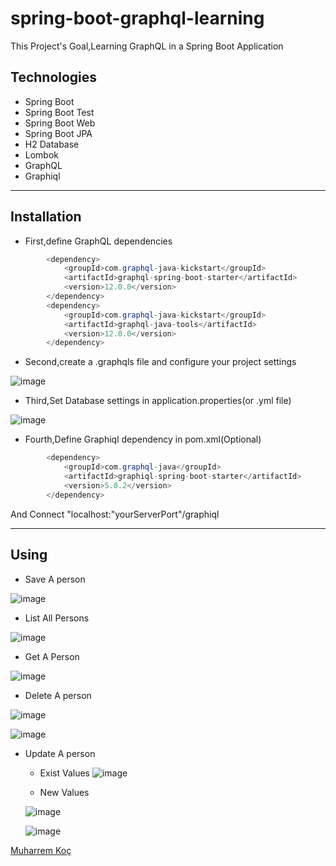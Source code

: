 # spring-boot-graphql-learning



This Project's Goal,Learning GraphQL in a Spring Boot Application


## Technologies

- Spring Boot
- Spring Boot Test
- Spring Boot Web
- Spring Boot JPA
- H2 Database
- Lombok
- GraphQL
- Graphiql

---

## Installation

- First,define GraphQL dependencies 

```java
        <dependency>
            <groupId>com.graphql-java-kickstart</groupId>
            <artifactId>graphql-spring-boot-starter</artifactId>
            <version>12.0.0</version>
        </dependency>
        <dependency>
            <groupId>com.graphql-java-kickstart</groupId>
            <artifactId>graphql-java-tools</artifactId>
            <version>12.0.0</version>
        </dependency>

```

- Second,create a .graphqls file and configure your project settings


![image](https://user-images.githubusercontent.com/80245013/156524384-d131c547-b085-4a87-9a3e-971ca89f2d76.png)



- Third,Set Database settings in application.properties(or .yml file)


![image](https://user-images.githubusercontent.com/80245013/156524449-8f471621-98a8-4de2-960c-6b35fac261d9.png)



- Fourth,Define Graphiql dependency in pom.xml(Optional)

```java
        <dependency>
            <groupId>com.graphql-java</groupId>
            <artifactId>graphiql-spring-boot-starter</artifactId>
            <version>5.0.2</version>
        </dependency>

```

  And Connect "localhost:"yourServerPort"/graphiql

---
## Using
 
 - Save A person 
 
 
 ![image](https://user-images.githubusercontent.com/80245013/156525489-490dc280-2eaa-43ef-b46d-279597fd4d54.png)

 
 - List All Persons

 ![image](https://user-images.githubusercontent.com/80245013/156525139-c7286be2-a6b9-44f4-b824-d692ba6d44b4.png)

 - Get A Person

 ![image](https://user-images.githubusercontent.com/80245013/156525286-9da1daeb-5630-48bf-a201-4cf2be9423e0.png)
 
 
 - Delete A person

  ![image](https://user-images.githubusercontent.com/80245013/156525703-0b762c7c-cdc4-49dd-8a65-e3bd5fe6ff22.png)
  

  ![image](https://user-images.githubusercontent.com/80245013/156525782-56295e8a-8af6-4ad9-9df5-5005b6e02fb0.png)


- Update A person

  - Exist Values
   ![image](https://user-images.githubusercontent.com/80245013/156525994-0547d338-3266-485e-8a9a-3454bc023c9e.png)
   
   - New Values
   
   ![image](https://user-images.githubusercontent.com/80245013/156526129-5e5fdb80-b3d9-41b3-a2a3-983087c8e25b.png)


  ![image](https://user-images.githubusercontent.com/80245013/156526190-2aabd57b-5eba-49b4-8f2b-e5a3c8475393.png)




[Muharrem Koç](https://github.com/muharremkoc)
